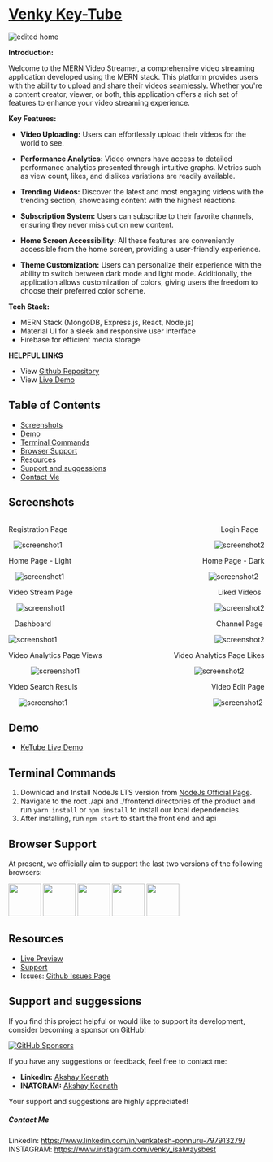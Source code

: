 # [Venky Key-Tube](https://github.com/438-venkatesh/Venky-KeTube) 


![edited home](https://github.com/Akshaykeenath/MERN_video_streamer/assets/47239801/51e6c54e-ac70-45e2-9a93-da8a37cd756f)


**Introduction:**

Welcome to the MERN Video Streamer, a comprehensive video streaming application developed using the MERN stack. This platform provides users with the ability to upload and share their videos seamlessly. Whether you're a content creator, viewer, or both, this application offers a rich set of features to enhance your video streaming experience.

**Key Features:**

- **Video Uploading:** Users can effortlessly upload their videos for the world to see.

- **Performance Analytics:** Video owners have access to detailed performance analytics presented through intuitive graphs. Metrics such as view count, likes, and dislikes variations are readily available.

- **Trending Videos:** Discover the latest and most engaging videos with the trending section, showcasing content with the highest reactions.

- **Subscription System:** Users can subscribe to their favorite channels, ensuring they never miss out on new content.

- **Home Screen Accessibility:** All these features are conveniently accessible from the home screen, providing a user-friendly experience.

- **Theme Customization:** Users can personalize their experience with the ability to switch between dark mode and light mode. Additionally, the application allows customization of colors, giving users the freedom to choose their preferred color scheme.

**Tech Stack:**

- MERN Stack (MongoDB, Express.js, React, Node.js)
- Material UI for a sleek and responsive user interface
- Firebase for efficient media storage


**HELPFUL LINKS**

- View [Github Repository](https://github.com/438-venkatesh/Venky-KeTube)
- View [Live Demo](https://venky-ketube.vercel.app/)

## Table of Contents

- [Screenshots](#screenshots)
- [Demo](#demo)
- [Terminal Commands](#terminal-commands)
- [Browser Support](#browser-support)
- [Resources](#resources)
- [Support and suggessions](#support-and-suggessions)
- [Contact Me](#contact-me)

## Screenshots

<div style="display: flex; justify-content: space-between; align-items: center;">
  <div style="text-align: center; max-width: 48%;">
    <p>Registration Page</p>
    <img alt="screenshot1" src="https://github.com/Akshaykeenath/MERN_video_streamer/assets/47239801/95d3d6a4-9a33-4cf2-8be4-bc6310f7b9fe" style="max-width: 100%;" />
  </div>
  <div style="text-align: center; max-width: 48%;">
    <p>Login Page</p>
    <img alt="screenshot2" src="https://github.com/Akshaykeenath/MERN_video_streamer/assets/47239801/94211fc5-f48b-43bd-a5f8-91bcb55f591b" style="max-width: 100%;" />
  </div>
</div>

<div style="display: flex; justify-content: space-between; align-items: center;">
  <div style="text-align: center; max-width: 48%;">
    <p>Home Page - Light </p>
    <img alt="screenshot1" src="https://github.com/Akshaykeenath/MERN_video_streamer/assets/47239801/b977af00-e58e-426f-8967-8289b4120a2d" style="max-width: 100%;" />
  </div>
  <div style="text-align: center; max-width: 48%;">
    <p>Home Page - Dark</p>
    <img alt="screenshot2" src="https://github.com/Akshaykeenath/MERN_video_streamer/assets/47239801/3a6dabab-214f-407d-86ca-749b1ee6623f" style="max-width: 100%;" />
  </div>
</div>

<div style="display: flex; justify-content: space-between; align-items: center;">
  <div style="text-align: center; max-width: 48%;">
    <p>Video Stream Page </p>
    <img alt="screenshot1" src="https://github.com/Akshaykeenath/MERN_video_streamer/assets/47239801/963c0430-9c6c-4ce1-93a7-27249d9c33ca" style="max-width: 100%;" />
  </div>
  <div style="text-align: center; max-width: 48%;">
    <p>Liked Videos</p>
    <img alt="screenshot2" src="https://github.com/Akshaykeenath/MERN_video_streamer/assets/47239801/37322e15-4101-4819-aba9-645f76466c46" style="max-width: 100%;" />
  </div>
</div>

<div style="display: flex; justify-content: space-between; align-items: center;">
  <div style="text-align: center; max-width: 48%;">
    <p>Dashboard </p>
    <img alt="screenshot1" src="https://github.com/Akshaykeenath/MERN_video_streamer/assets/47239801/49d902be-6a74-4e77-be0d-cf2d9aeab993" style="max-width: 100%;" />
  </div>
  <div style="text-align: center; max-width: 48%;">
    <p>Channel Page</p>
    <img alt="screenshot2" src="https://github.com/Akshaykeenath/MERN_video_streamer/assets/47239801/6fb3d5e4-244a-46f3-840d-0572c03588bb" style="max-width: 100%;" />
  </div>
</div>

<div style="display: flex; justify-content: space-between; align-items: center;">
  <div style="text-align: center; max-width: 48%;">
    <p>Video Analytics Page Views </p>
    <img alt="screenshot1" src="https://github.com/Akshaykeenath/MERN_video_streamer/assets/47239801/69b16362-799c-45f7-baaa-5ecc624e5243" style="max-width: 100%;" />
  </div>
  <div style="text-align: center; max-width: 48%;">
    <p>Video Analytics Page Likes</p>
    <img alt="screenshot2" src="https://github.com/Akshaykeenath/MERN_video_streamer/assets/47239801/c65e024e-5203-406a-a69f-9800753e27eb" style="max-width: 100%;" />
  </div>
</div>

<div style="display: flex; justify-content: space-between; align-items: center;">
  <div style="text-align: center; max-width: 48%;">
    <p>Video Search Resuls </p>
    <img alt="screenshot1" src="https://github.com/Akshaykeenath/MERN_video_streamer/assets/47239801/e0137e9f-d201-467b-99a5-5f738d5611bc" style="max-width: 100%;" />
  </div>
  <div style="text-align: center; max-width: 48%;">
    <p>Video Edit Page</p>
    <img alt="screenshot2" src="https://github.com/Akshaykeenath/MERN_video_streamer/assets/47239801/8e7d3f09-f1cb-4ec7-b953-f0d347b82062" style="max-width: 100%;" />
  </div>
</div>


## Demo

- [KeTube Live Demo](https://venky-ketube.vercel.app/)

## Terminal Commands

1. Download and Install NodeJs LTS version from [NodeJs Official Page](https://nodejs.org/en/download/).
2. Navigate to the root ./api and ./frontend directories of the product and run `yarn install` or `npm install` to install our local dependencies.
3. After installing, run `npm start` to start the front end and api


## Browser Support

At present, we officially aim to support the last two versions of the following browsers:

<img src="https://s3.amazonaws.com/creativetim_bucket/github/browser/chrome.png" width="64" height="64"> <img src="https://s3.amazonaws.com/creativetim_bucket/github/browser/firefox.png" width="64" height="64"> <img src="https://s3.amazonaws.com/creativetim_bucket/github/browser/edge.png" width="64" height="64"> <img src="https://s3.amazonaws.com/creativetim_bucket/github/browser/safari.png" width="64" height="64"> <img src="https://s3.amazonaws.com/creativetim_bucket/github/browser/opera.png" width="64" height="64">

## Resources

- [Live Preview](https://ketube.netlify.app/)
- [Support](https://www.linkedin.com/in/akshaykeenath/)
- Issues: [Github Issues Page](https://github.com/Akshaykeenath/MERN_video_streamer/issues)


## Support and suggessions

If you find this project helpful or would like to support its development, consider becoming a sponsor on GitHub!

[![GitHub Sponsors](https://img.shields.io/badge/Sponsor-Akshay-brightgreen)](https://github.com/sponsors/Akshaykeenath)

If you have any suggestions or feedback, feel free to contact me:

- **LinkedIn:** [Akshay Keenath](https://www.linkedin.com/in/venkatesh-ponnuru-797913279/)
- **INATGRAM:** [Akshay Keenath](https://www.instagram.com/venky_isalwaysbest)

Your support and suggestions are highly appreciated!


##### Contact Me


 LinkedIn: <https://www.linkedin.com/in/venkatesh-ponnuru-797913279/><br>
 INSTAGRAM: <https://www.instagram.com/venky_isalwaysbest>
